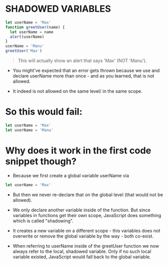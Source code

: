 # SHADOWED VARIABLES #

```javascript
let userName = 'Max'
function greetUser(name) {
  let userName = name
  alert(userName)
}
userName = 'Manu'
greetUser('Max')
```

> This will actually show an alert that says 'Max' (NOT 'Manu').

- You might've expected that an error gets thrown because we use and declare userName more than once - and as you learned, that is not allowed.

- It indeed is not allowed on the same level/ in the same scope.

# So this would fail:

```javascript
let userName = 'Max'
let userName = 'Manu'
```

# Why does it work in the first code snippet though?

- Because we first create a global variable userName via

```javascript
let userName = 'Max'
```

- But then we never re-declare that on the global level (that would not be allowed).

- We only declare another variable inside of the function. But since variables in functions get their own scope, JavaScript does something which is called "shadowing".

- It creates a new variable on a different scope - this variables does not overwrite or remove the global variable by the way - both co-exist.

- When referring to userName inside of the greetUser function we now always refer to the local, shadowed variable. Only if no such local variable existed, JavaScript would fall back to the global variable.